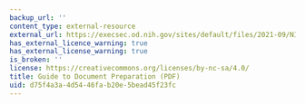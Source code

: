 ```yaml
---
backup_url: ''
content_type: external-resource
external_url: https://execsec.od.nih.gov/sites/default/files/2021-09/NIH%20Exec%20Sec%20Guide_1.pdf
has_external_licence_warning: true
has_external_license_warning: true
is_broken: ''
license: https://creativecommons.org/licenses/by-nc-sa/4.0/
title: Guide to Document Preparation (PDF)
uid: d75f4a3a-4d54-46fa-b20e-5bead45f23fc
---
```

